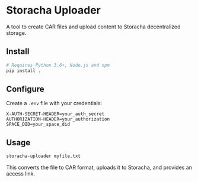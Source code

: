 # Storacha Uploader

A tool to create CAR files and upload content to Storacha decentralized storage.

## Install

```bash
# Requires Python 3.6+, Node.js and npm
pip install .
```

## Configure

Create a `.env` file with your credentials:
```
X-AUTH-SECRET-HEADER=your_auth_secret
AUTHORIZATION-HEADER=your_authorization
SPACE_DID=your_space_did
```

## Usage

```bash
storacha-uploader myfile.txt
```

This converts the file to CAR format, uploads it to Storacha, and provides an access link.

